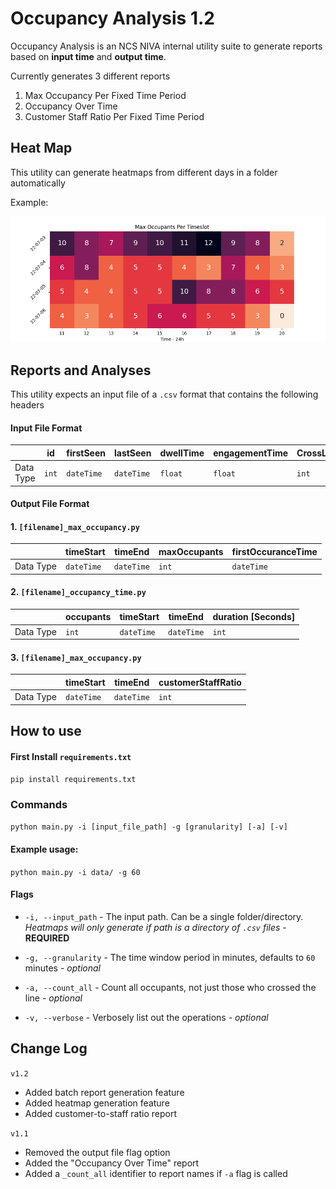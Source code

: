 
  

# Occupancy Analysis 1.2

Occupancy Analysis is an NCS NIVA internal utility suite to generate reports based on **input time** and **output time**.

Currently generates 3 different reports

1. Max Occupancy Per Fixed Time Period
2. Occupancy Over Time
3. Customer Staff Ratio Per Fixed Time Period

## Heat Map
This utility can generate heatmaps from different days in a folder automatically

Example:

![Screenshot](assets/Max_Occupants_Per_Timeslot_example.png)

## Reports and Analyses

This utility expects an input file of a `.csv` format that contains the following headers

#### Input File Format

||id|firstSeen|lastSeen|dwellTime|engagementTime|CrossLine
|-|-|-|-|-|-|-
|Data Type|`int`|`dateTime`|`dateTime`|`float`|`float`|`int`

#### Output File Format

#### 1. `[filename]_max_occupancy.py`
||timeStart|timeEnd|maxOccupants|firstOccuranceTime
|-|-|-|-|-
|Data Type|`dateTime`|`dateTime`|`int`|`dateTime`

  
#### 2. `[filename]_occupancy_time.py`
||occupants|timeStart|timeEnd|duration [Seconds]
|-|-|-|-|-
|Data Type|`int`|`dateTime`|``dateTime``|`int`

  #### 3. `[filename]_max_occupancy.py`
||timeStart|timeEnd|customerStaffRatio
|-|-|-|-
|Data Type|`dateTime`|`dateTime`|`int`

## How to use

#### First Install `requirements.txt`

`pip install requirements.txt`

### Commands

`python main.py -i [input_file_path] -g [granularity] [-a] [-v] `

#### Example usage:
`python main.py -i data/ -g 60 `

#### Flags 
-  `-i, --input_path` - The input path. Can be a single folder/directory.  *Heatmaps will only generate if path is a directory of  `.csv` files* - **REQUIRED**

-  `-g, --granularity` - The time window period in minutes, defaults to `60` minutes - *optional*

-  `-a, --count_all` - Count all occupants, not just those who crossed the line - *optional*

-  `-v, --verbose` - Verbosely list out the operations - *optional*




## Change Log

  `v1.2`
  - Added batch report generation feature
  - Added heatmap generation feature
  - Added customer-to-staff ratio report

`v1.1`

- Removed the output file flag option
- Added the "Occupancy Over Time" report
- Added a `_count_all` identifier to report names if `-a` flag is called